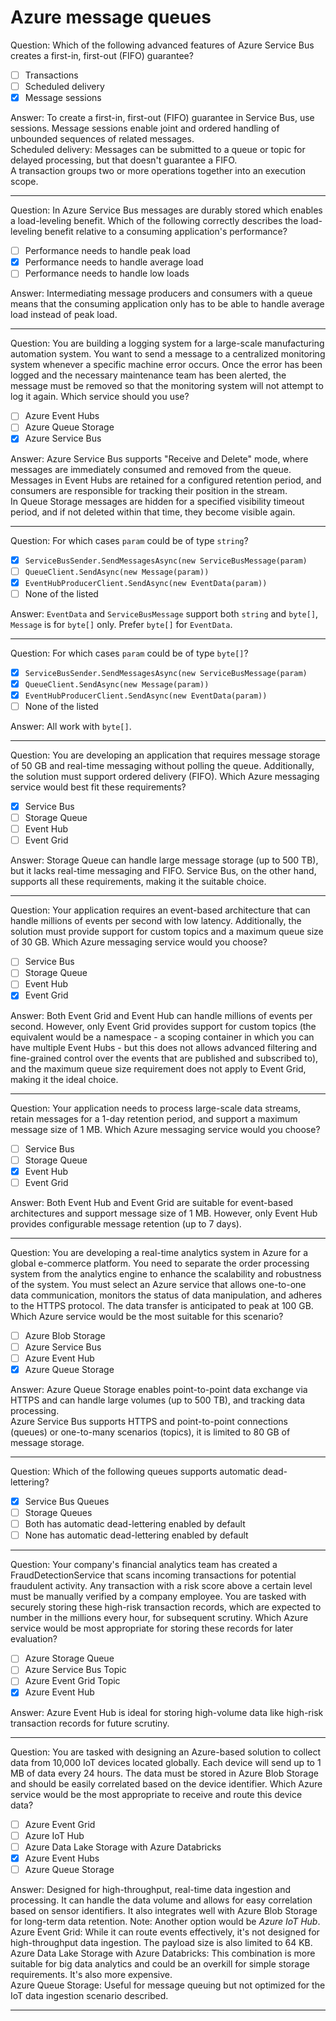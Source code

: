 # Azure message queues

Question: Which of the following advanced features of Azure Service Bus creates a first-in, first-out (FIFO) guarantee?

- [ ] Transactions
- [ ] Scheduled delivery
- [x] Message sessions

Answer: To create a first-in, first-out (FIFO) guarantee in Service Bus, use sessions. Message sessions enable joint and ordered handling of unbounded sequences of related messages.  
Scheduled delivery: Messages can be submitted to a queue or topic for delayed processing, but that doesn't guarantee a FIFO.  
A transaction groups two or more operations together into an execution scope.

---

Question: In Azure Service Bus messages are durably stored which enables a load-leveling benefit. Which of the following correctly describes the load-leveling benefit relative to a consuming application's performance?

- [ ] Performance needs to handle peak load
- [x] Performance needs to handle average load
- [ ] Performance needs to handle low loads

Answer: Intermediating message producers and consumers with a queue means that the consuming application only has to be able to handle average load instead of peak load.

---

Question: You are building a logging system for a large-scale manufacturing automation system. You want to send a message to a centralized monitoring system whenever a specific machine error occurs. Once the error has been logged and the necessary maintenance team has been alerted, the message must be removed so that the monitoring system will not attempt to log it again. Which service should you use?

- [ ] Azure Event Hubs
- [ ] Azure Queue Storage
- [x] Azure Service Bus

Answer: Azure Service Bus supports "Receive and Delete" mode, where messages are immediately consumed and removed from the queue.  
Messages in Event Hubs are retained for a configured retention period, and consumers are responsible for tracking their position in the stream.  
In Queue Storage messages are hidden for a specified visibility timeout period, and if not deleted within that time, they become visible again.

---

Question: For which cases `param` could be of type `string`?

- [x] `ServiceBusSender.SendMessagesAsync(new ServiceBusMessage(param)`
- [ ] `QueueClient.SendAsync(new Message(param))`
- [x] `EventHubProducerClient.SendAsync(new EventData(param))`
- [ ] None of the listed

Answer: `EventData` and `ServiceBusMessage` support both `string` and `byte[]`, `Message` is for `byte[]` only. Prefer `byte[]` for `EventData`.

---

Question: For which cases `param` could be of type `byte[]`?

- [x] `ServiceBusSender.SendMessagesAsync(new ServiceBusMessage(param)`
- [x] `QueueClient.SendAsync(new Message(param))`
- [x] `EventHubProducerClient.SendAsync(new EventData(param))`
- [ ] None of the listed

Answer: All work with `byte[]`.

---

Question: You are developing an application that requires message storage of 50 GB and real-time messaging without polling the queue. Additionally, the solution must support ordered delivery (FIFO). Which Azure messaging service would best fit these requirements?

- [x] Service Bus
- [ ] Storage Queue
- [ ] Event Hub
- [ ] Event Grid

Answer: Storage Queue can handle large message storage (up to 500 TB), but it lacks real-time messaging and FIFO. Service Bus, on the other hand, supports all these requirements, making it the suitable choice.

---

Question: Your application requires an event-based architecture that can handle millions of events per second with low latency. Additionally, the solution must provide support for custom topics and a maximum queue size of 30 GB. Which Azure messaging service would you choose?

- [ ] Service Bus
- [ ] Storage Queue
- [ ] Event Hub
- [x] Event Grid

Answer: Both Event Grid and Event Hub can handle millions of events per second. However, only Event Grid provides support for custom topics (the equivalent would be a namespace - a scoping container in which you can have multiple Event Hubs - but this does not allows advanced filtering and fine-grained control over the events that are published and subscribed to), and the maximum queue size requirement does not apply to Event Grid, making it the ideal choice.

---

Question: Your application needs to process large-scale data streams, retain messages for a 1-day retention period, and support a maximum message size of 1 MB. Which Azure messaging service would you choose?

- [ ] Service Bus
- [ ] Storage Queue
- [x] Event Hub
- [ ] Event Grid

Answer: Both Event Hub and Event Grid are suitable for event-based architectures and support message size of 1 MB. However, only Event Hub provides configurable message retention (up to 7 days).

---

Question: You are developing a real-time analytics system in Azure for a global e-commerce platform. You need to separate the order processing system from the analytics engine to enhance the scalability and robustness of the system. You must select an Azure service that allows one-to-one data communication, monitors the status of data manipulation, and adheres to the HTTPS protocol. The data transfer is anticipated to peak at 100 GB. Which Azure service would be the most suitable for this scenario?

- [ ] Azure Blob Storage
- [ ] Azure Service Bus
- [ ] Azure Event Hub
- [x] Azure Queue Storage

Answer: Azure Queue Storage enables point-to-point data exchange via HTTPS and can handle large volumes (up to 500 TB), and tracking data processing.  
Azure Service Bus supports HTTPS and point-to-point connections (queues) or one-to-many scenarios (topics), it is limited to 80 GB of message storage.

---

Question: Which of the following queues supports automatic dead-lettering?

- [x] Service Bus Queues
- [ ] Storage Queues
- [ ] Both has automatic dead-lettering enabled by default
- [ ] None has automatic dead-lettering enabled by default

---

Question: Your company's financial analytics team has created a FraudDetectionService that scans incoming transactions for potential fraudulent activity. Any transaction with a risk score above a certain level must be manually verified by a company employee. You are tasked with securely storing these high-risk transaction records, which are expected to number in the millions every hour, for subsequent scrutiny. Which Azure service would be most appropriate for storing these records for later evaluation?

- [ ] Azure Storage Queue
- [ ] Azure Service Bus Topic
- [ ] Azure Event Grid Topic
- [x] Azure Event Hub

Answer: Azure Event Hub is ideal for storing high-volume data like high-risk transaction records for future scrutiny.

---

Question: You are tasked with designing an Azure-based solution to collect data from 10,000 IoT devices located globally. Each device will send up to 1 MB of data every 24 hours. The data must be stored in Azure Blob Storage and should be easily correlated based on the device identifier. Which Azure service would be the most appropriate to receive and route this device data?

- [ ] Azure Event Grid
- [ ] Azure IoT Hub
- [ ] Azure Data Lake Storage with Azure Databricks
- [x] Azure Event Hubs
- [ ] Azure Queue Storage

Answer: Designed for high-throughput, real-time data ingestion and processing. It can handle the data volume and allows for easy correlation based on sensor identifiers. It also integrates well with Azure Blob Storage for long-term data retention. Note: Another option would be _Azure IoT Hub_.  
Azure Event Grid: While it can route events effectively, it's not designed for high-throughput data ingestion. The payload size is also limited to 64 KB.  
Azure Data Lake Storage with Azure Databricks: This combination is more suitable for big data analytics and could be an overkill for simple storage requirements. It's also more expensive.  
Azure Queue Storage: Useful for message queuing but not optimized for the IoT data ingestion scenario described.

---
